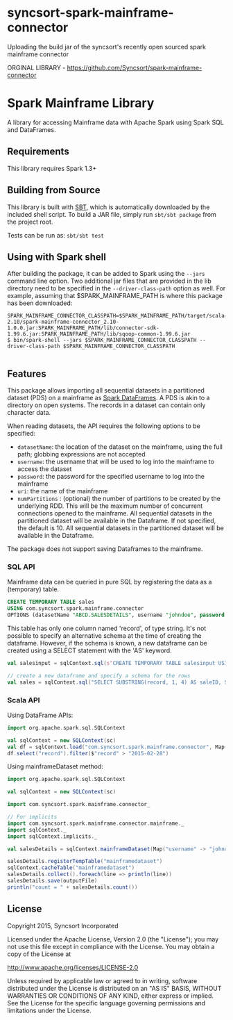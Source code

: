 # syncsort-spark-mainframe-connector
Uploading the build jar of the syncsort's recently open sourced spark mainframe connector

ORGINAL LIBRARY - https://github.com/Syncsort/spark-mainframe-connector

# Spark Mainframe Library

A library for accessing Mainframe data with Apache Spark using Spark SQL and DataFrames.

## Requirements

This library requires Spark 1.3+

## Building from Source
This library is built with [SBT](http://www.scala-sbt.org/0.13/docs/Command-Line-Reference.html), which is automatically downloaded by the included shell script. To build a JAR file, simply run `sbt/sbt package` from the project root.

Tests can be run as: `sbt/sbt test`

## Using with Spark shell
After building the package, it can be added to Spark using the `--jars` command line option. Two additional jar files
that are provided in the lib directory need to be specified in the `--driver-class-path` option as well.
For example, assuming that $SPARK_MAINFRAME_PATH is where this package has been downloaded:

```
SPARK_MAINFRAME_CONNECTOR_CLASSPATH=$SPARK_MAINFRAME_PATH/target/scala-2.10/spark-mainframe-connector_2.10-1.0.0.jar:SPARK_MAINFRAME_PATH/lib/connector-sdk-1.99.6.jar:SPARK_MAINFRAME_PATH/lib/sqoop-common-1.99.6.jar 
$ bin/spark-shell --jars $SPARK_MAINFRAME_CONNECTOR_CLASSPATH --driver-class-path $SPARK_MAINFRAME_CONNECTOR_CLASSPATH
    
```

## Features
This package allows importing all sequential datasets in a partitioned dataset (PDS) 
on a mainframe as [Spark DataFrames](https://spark.apache.org/docs/1.3.0/sql-programming-guide.html).
A PDS is akin to a directory on open systems. The records in a dataset can contain only character data.

When reading datasets, the API requires the following options to be specified:
* `datasetName`: the location of the dataset on the mainframe, using the full path; globbing expressions are not accepted
* `username`: the username that will be used to log into the mainframe to access the dataset
* `password`: the password for the specified username to log into the mainframe
* `uri`: the name of the mainframe
* `numPartitions` : (optional) the number of partitions to be created by the underlying RDD. This will be the maximum number of concurrent connections opened to the mainframe. All sequential datasets in the partitioned dataset will be available in the Dataframe. If not specified, the default is 10.
All sequential datasets in the partitioned dataset will be available in the Dataframe.

The package does not support saving Dataframes to the mainframe.

### SQL API
Mainframe data can be queried in pure SQL by registering the data as a (temporary) table.

```sql
CREATE TEMPORARY TABLE sales
USING com.syncsort.spark.mainframe.connector
OPTIONS (datasetName "ABCD.SALESDETAILS", username "johndoe", password "dfg43%", uri "accounts.example.com")
```

This table has only one column named 'record', of type string.
It's not possible to specify an alternative schema at the time of creating the dataframe. However, if 
the schema is known, a new dataframe can be created using a SELECT statement with the 'AS' keyword.

```scala
val salesinput = sqlContext.sql(s"CREATE TEMPORARY TABLE salesinput USING com.syncsort.spark.mainframe.connector OPTIONS (username 'user', password 'pw1', uri 'abc.xyz.com', datasetName 'salesdetails', numPartitions "6")")

// create a new dataframe and specify a schema for the rows
val sales = sqlContext.sql("SELECT SUBSTRING(record, 1, 4) AS saleID, SUBSTRING(record, 6, 10) AS sdate, SUBSTRING(record, 17, 5) AS stime, SUBSTRING(record, 23, 4) AS salesperson_ID, SUBSTRING(record, 28, 5) AS custID, SUBSTRING(record, 35, 8) AS amount FROM salesinput")
```

### Scala API

Using DataFrame APIs:

```scala
import org.apache.spark.sql.SQLContext

val sqlContext = new SQLContext(sc)
val df = sqlContext.load("com.syncsort.spark.mainframe.connector", Map("username" -> "johndoe", "password" -> "dfg43%", "uri" -> "accounts.example.com", "datasetName" -> "salesdetails", "numPartitions" -> "6"))
df.select("record").filter($"record" > "2015-02-28")
```

Using mainframeDataset method:

```scala
import org.apache.spark.sql.SQLContext

val sqlContext = new SQLContext(sc)

import com.syncsort.spark.mainframe.connector_

// For implicits
import com.syncsort.spark.mainframe.connector.mainframe._
import sqlContext._
import sqlContext.implicits._

val salesDetails = sqlContext.mainframeDataset(Map("username" -> "johndoe", "password" -> "dfg43%", "uri" -> "accounts.example.com", "datasetName" -> "salesdetails", "numPartitions" -> "6"))

salesDetails.registerTempTable("mainframedataset")
sqlContext.cacheTable("mainframedataset")
salesDetails.collect().foreach(line => println(line))
salesDetails.save(outputFile)
println("count = " + salesDetails.count())

```

## License

Copyright 2015, Syncsort Incorporated

Licensed under the Apache License, Version 2.0 (the "License"); you may not use this file except in compliance with the License. You may obtain a copy of the License at

http://www.apache.org/licenses/LICENSE-2.0

Unless required by applicable law or agreed to in writing, software distributed under the License is distributed on an "AS IS" BASIS, WITHOUT WARRANTIES OR CONDITIONS OF ANY KIND, either express or implied. See the License for the specific language governing permissions and limitations under the License.
